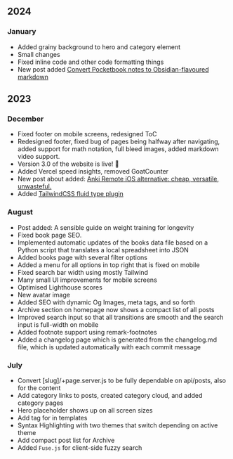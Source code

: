 ## 2024
### January
- Added grainy background to hero and category element
- Small changes
- Fixed inline code and other code formatting things
- New post added [Convert Pocketbook notes to Obsidian-flavoured markdown](https://www.koenraijer.io/pocketbook-html-to-obsidian-md)
## 2023





### December
- Fixed footer on mobile screens, redesigned ToC
- Redesigned footer, fixed bug of pages being halfway after navigating, added support for math notation, full bleed images, added markdown video support.
- Version 3.0 of the website is live! 🎉
- Added Vercel speed insights, removed GoatCounter
- New post about added: [Anki Remote iOS alternative: cheap, versatile, unwasteful.](https://www.koenraijer.io/anki-remote)
- Added [TailwindCSS fluid type plugin](https://davidhellmann.com/blog/development/tailwindcss-fluid-type-plugin)
### August
- Post added: A sensible guide on weight training for longevity
- Fixed book page SEO.
- Implemented automatic updates of the books data file based on a Python script that translates a local spreadsheet into JSON
- Added books page with several filter options
- Added a menu for all options in top right that is fixed on mobile
- Fixed search bar width using mostly Tailwind
- Many small UI improvements for mobile screens
- Optimised Lighthouse scores
- New avatar image
- Added SEO with dynamic Og Images, meta tags, and so forth
- Archive section on homepage now shows a compact list of all posts
- Improved search input so that all transitions are smooth and the search input is full-width on mobile
- Added footnote support using remark-footnotes
- Added a changelog page which is generated from the changelog.md file, which is updated automatically with each commit message

### July
- Convert [slug]/+page.server.js to be fully dependable on api/posts, also for the content
- Add category links to posts, created category cloud, and added category pages
- Hero placeholder shows up on all screen sizes
- Add tag for in templates
- Syntax Highlighting with two themes that switch depending on active theme
- Add compact post list for Archive
- Added `Fuse.js` for client-side fuzzy search
